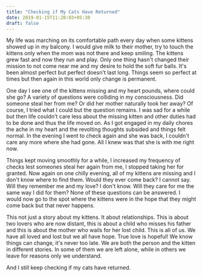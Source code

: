 ```yaml
---
title: "Checking if My Cats Have Returned"
date: 2019-01-15T11:20:03+05:30
draft: false
---
```


My life was marching on its comfortable path every day when some kittens showed up in my balcony. I would give milk to their mother, try to touch the kittens only when the mom was not there and keep smiling. The kittens grew fast and now they run and play. Only one thing hasn't changed their mission to not come near me and my desire to hold the soft fur balls. It's been almost perfect but perfect doesn't last long. Things seem so perfect at times but then again in this world only change is permanent.

One day I see one of the kittens missing and my heart pounds, where could she go? A variety of questions were colliding in my consciousness. Did someone steal her from me? Or did her mother naturally took her away? Of course, I tried what I could but the question remains. I was sad for a while but then life couldn't care less about the missing kitten and other duties had to be done and thus the life moved on. As I got engaged in my daily chores the ache in my heart and the revolting thoughts subsided and things felt normal. In the evening I went to check again and she was back, I couldn't care any more where she had gone. All I knew was that she is with me right now.

Things kept moving smoothly for a while, I increased my frequency of checks lest someones steal her again from me, I stopped taking her for granted. Now again on one chilly evening, all of my kittens are missing and I don't know where to find them. Would they ever come back? I cannot say. Will they remember me and my love? I don't know. Will they care for me the same way I did for them? None of these questions can be answered. I would now go to the spot where the kittens were in the hope that they might come back but that never happens.

This not just a story about my kittens. It about relationships. This is about two lovers who are now distant, this is about a child who misses his father and this is about the mother who wails for her lost child. This is all of us. We have all loved and lost but we all have hope. True love is hopeful! We know things can change, it's never too late. We are both the person and the kitten in different stories. In some of them we are left alone, while in others we leave for reasons only we understand.

And I still keep checking if my cats have returned.
